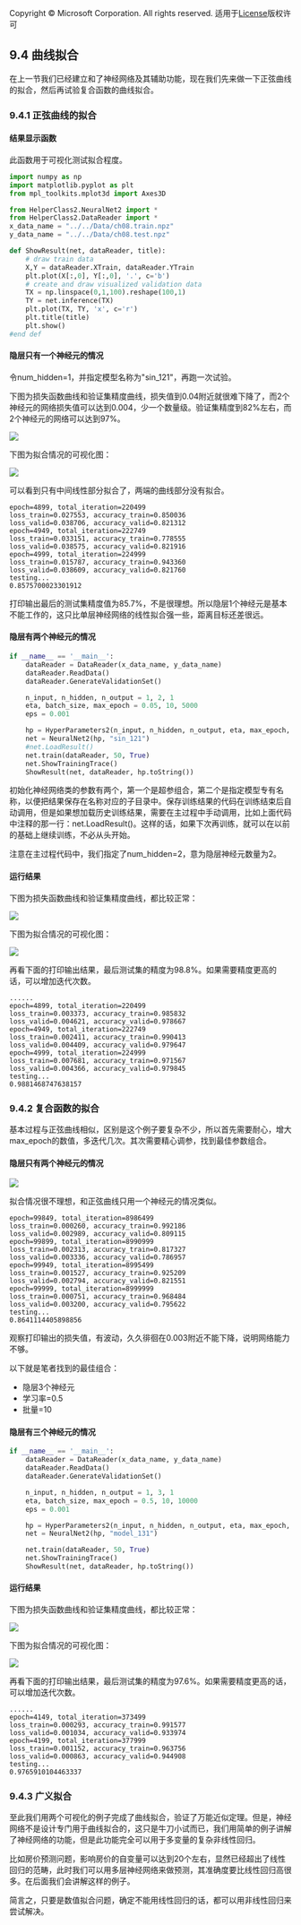 Copyright © Microsoft Corporation. All rights reserved.
  适用于[License](https://github.com/Microsoft/ai-edu/blob/master/LICENSE.md)版权许可

## 9.4 曲线拟合

在上一节我们已经建立和了神经网络及其辅助功能，现在我们先来做一下正弦曲线的拟合，然后再试验复合函数的曲线拟合。

### 9.4.1 正弦曲线的拟合
#### 结果显示函数

此函数用于可视化测试拟合程度。

```Python
import numpy as np
import matplotlib.pyplot as plt
from mpl_toolkits.mplot3d import Axes3D

from HelperClass2.NeuralNet2 import *
from HelperClass2.DataReader import *
x_data_name = "../../Data/ch08.train.npz"
y_data_name = "../../Data/ch08.test.npz"

def ShowResult(net, dataReader, title):
    # draw train data
    X,Y = dataReader.XTrain, dataReader.YTrain
    plt.plot(X[:,0], Y[:,0], '.', c='b')
    # create and draw visualized validation data
    TX = np.linspace(0,1,100).reshape(100,1)
    TY = net.inference(TX)
    plt.plot(TX, TY, 'x', c='r')
    plt.title(title)
    plt.show()
#end def
```

#### 隐层只有一个神经元的情况

令num_hidden=1，并指定模型名称为"sin_121"，再跑一次试验。

下图为损失函数曲线和验证集精度曲线，损失值到0.04附近就很难下降了，而2个神经元的网络损失值可以达到0.004，少一个数量级。验证集精度到82%左右，而2个神经元的网络可以达到97%。

<img src="../Images/9/sin_loss_1n.png">

下图为拟合情况的可视化图：

<img src="../Images/9/sin_result_1n.png">

可以看到只有中间线性部分拟合了，两端的曲线部分没有拟合。

```
epoch=4899, total_iteration=220499
loss_train=0.027553, accuracy_train=0.850036
loss_valid=0.038706, accuracy_valid=0.821312
epoch=4949, total_iteration=222749
loss_train=0.033151, accuracy_train=0.778555
loss_valid=0.038575, accuracy_valid=0.821916
epoch=4999, total_iteration=224999
loss_train=0.015787, accuracy_train=0.943360
loss_valid=0.038609, accuracy_valid=0.821760
testing...
0.8575700023301912
```

打印输出最后的测试集精度值为85.7%，不是很理想。所以隐层1个神经元是基本不能工作的，这只比单层神经网络的线性拟合强一些，距离目标还差很远。

#### 隐层有两个神经元的情况

```Python
if __name__ == '__main__':
    dataReader = DataReader(x_data_name, y_data_name)
    dataReader.ReadData()
    dataReader.GenerateValidationSet()

    n_input, n_hidden, n_output = 1, 2, 1
    eta, batch_size, max_epoch = 0.05, 10, 5000
    eps = 0.001

    hp = HyperParameters2(n_input, n_hidden, n_output, eta, max_epoch, batch_size, eps, NetType.Fitting, InitialMethod.Xavier)
    net = NeuralNet2(hp, "sin_121")
    #net.LoadResult()
    net.train(dataReader, 50, True)
    net.ShowTrainingTrace()
    ShowResult(net, dataReader, hp.toString())
```

初始化神经网络类的参数有两个，第一个是超参组合，第二个是指定模型专有名称，以便把结果保存在名称对应的子目录中。保存训练结果的代码在训练结束后自动调用，但是如果想加载历史训练结果，需要在主过程中手动调用，比如上面代码中注释的那一行：net.LoadResult()。这样的话，如果下次再训练，就可以在以前的基础上继续训练，不必从头开始。

注意在主过程代码中，我们指定了num_hidden=2，意为隐层神经元数量为2。

#### 运行结果

下图为损失函数曲线和验证集精度曲线，都比较正常：

<img src="../Images/9/sin_loss_2n.png">

下图为拟合情况的可视化图：

<img src="../Images/9/sin_result_2n.png">

再看下面的打印输出结果，最后测试集的精度为98.8%。如果需要精度更高的话，可以增加迭代次数。

```
......
epoch=4899, total_iteration=220499
loss_train=0.003373, accuracy_train=0.985832
loss_valid=0.004621, accuracy_valid=0.978667
epoch=4949, total_iteration=222749
loss_train=0.002411, accuracy_train=0.990413
loss_valid=0.004409, accuracy_valid=0.979647
epoch=4999, total_iteration=224999
loss_train=0.007681, accuracy_train=0.971567
loss_valid=0.004366, accuracy_valid=0.979845
testing...
0.9881468747638157
```

### 9.4.2 复合函数的拟合

基本过程与正弦曲线相似，区别是这个例子要复杂不少，所以首先需要耐心，增大max_epoch的数值，多迭代几次。其次需要精心调参，找到最佳参数组合。

#### 隐层只有两个神经元的情况

<img src="../Images/9/complex_result_2n.png">

拟合情况很不理想，和正弦曲线只用一个神经元的情况类似。

```
epoch=99849, total_iteration=8986499
loss_train=0.000260, accuracy_train=0.992186
loss_valid=0.002989, accuracy_valid=0.809115
epoch=99899, total_iteration=8990999
loss_train=0.002313, accuracy_train=0.817327
loss_valid=0.003336, accuracy_valid=0.786957
epoch=99949, total_iteration=8995499
loss_train=0.001527, accuracy_train=0.925209
loss_valid=0.002794, accuracy_valid=0.821551
epoch=99999, total_iteration=8999999
loss_train=0.000751, accuracy_train=0.968484
loss_valid=0.003200, accuracy_valid=0.795622
testing...
0.8641114405898856
```

观察打印输出的损失值，有波动，久久徘徊在0.003附近不能下降，说明网络能力不够。

以下就是笔者找到的最佳组合：
- 隐层3个神经元
- 学习率=0.5
- 批量=10

#### 隐层有三个神经元的情况

```Python
if __name__ == '__main__':
    dataReader = DataReader(x_data_name, y_data_name)
    dataReader.ReadData()
    dataReader.GenerateValidationSet()

    n_input, n_hidden, n_output = 1, 3, 1
    eta, batch_size, max_epoch = 0.5, 10, 10000
    eps = 0.001

    hp = HyperParameters2(n_input, n_hidden, n_output, eta, max_epoch, batch_size, eps, NetType.Fitting, InitialMethod.Xavier)
    net = NeuralNet2(hp, "model_131")

    net.train(dataReader, 50, True)
    net.ShowTrainingTrace()
    ShowResult(net, dataReader, hp.toString())
```

#### 运行结果

下图为损失函数曲线和验证集精度曲线，都比较正常：

<img src="../Images/9/complex_loss_3n.png">

下图为拟合情况的可视化图：

<img src="../Images/9/complex_result_3n.png">

再看下面的打印输出结果，最后测试集的精度为97.6%。如果需要精度更高的话，可以增加迭代次数。

```
......
epoch=4149, total_iteration=373499
loss_train=0.000293, accuracy_train=0.991577
loss_valid=0.001034, accuracy_valid=0.933974
epoch=4199, total_iteration=377999
loss_train=0.001152, accuracy_train=0.963756
loss_valid=0.000863, accuracy_valid=0.944908
testing...
0.9765910104463337
```
### 9.4.3 广义拟合

至此我们用两个可视化的例子完成了曲线拟合，验证了万能近似定理。但是，神经网络不是设计专门用于曲线拟合的，这只是牛刀小试而已，我们用简单的例子讲解了神经网络的功能，但是此功能完全可以用于多变量的复杂非线性回归。

比如房价预测问题，影响房价的自变量可以达到20个左右，显然已经超出了线性回归的范畴，此时我们可以用多层神经网络来做预测，其准确度要比线性回归高很多。在后面我们会讲解这样的例子。

简言之，只要是数值拟合问题，确定不能用线性回归的话，都可以用非线性回归来尝试解决。
